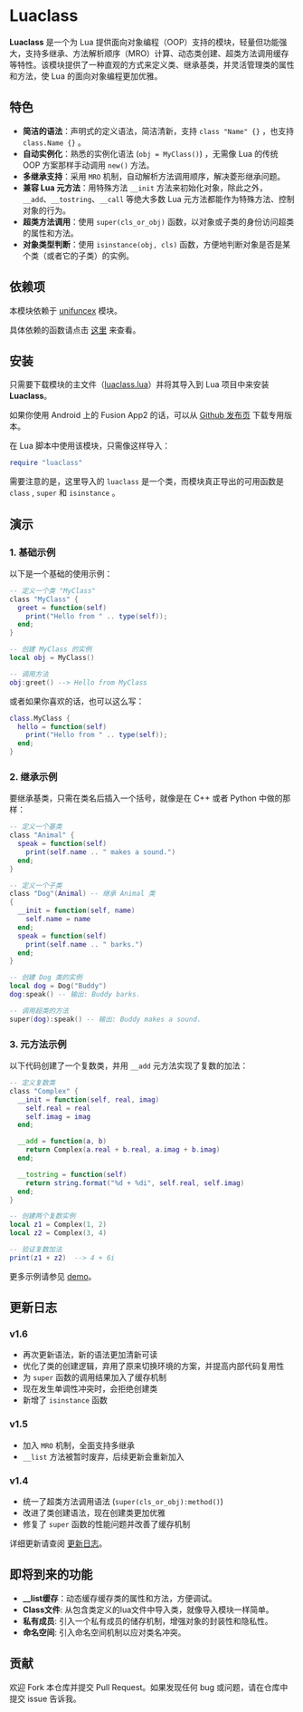 # Luaclass

**Luaclass** 是一个为 Lua 提供面向对象编程（OOP）支持的模块，轻量但功能强大，支持多继承、方法解析顺序（MRO）计算、动态类创建、超类方法调用缓存等特性。该模块提供了一种直观的方式来定义类、继承基类，并灵活管理类的属性和方法，使 Lua 的面向对象编程更加优雅。

## 特色

- **简洁的语法**：声明式的定义语法，简洁清新，支持 `class "Name" {}` ，也支持 `class.Name {}` 。
- **自动实例化**：熟悉的实例化语法 (`obj = MyClass()`) ，无需像 Lua 的传统 OOP 方案那样手动调用 `new()` 方法。
- **多继承支持**：采用 `MRO` 机制，自动解析方法调用顺序，解决菱形继承问题。
- **兼容 Lua 元方法**：用特殊方法 `__init` 方法来初始化对象，除此之外， `__add`、`__tostring`、`__call` 等绝大多数 Lua 元方法都能作为特殊方法、控制对象的行为。
- **超类方法调用**：使用 `super(cls_or_obj)` 函数，以对象或子类的身份访问超类的属性和方法。
- **对象类型判断**：使用 `isinstance(obj, cls)` 函数，方便地判断对象是否是某个类（或者它的子类）的实例。

## 依赖项

本模块依赖于 [unifuncex](https://github.com/blanhhy/unifuncex) 模块。

具体依赖的函数请点击 [这里](https://github.com/blanhhy/luaclass/blob/main/requirement.md) 来查看。

## 安装

只需要下载模块的主文件（[luaclass.lua](https://github.com/blanhhy/luaclass/blob/main/luaclass.lua)）并将其导入到 Lua 项目中来安装 **Luaclass**。

如果你使用 Android 上的 Fusion App2 的话，可以从 [Github 发布页](https://github.com/blanhhy/luaclass/releases) 下载专用版本。

在 Lua 脚本中使用该模块，只需像这样导入：

```lua
require "luaclass"
```

需要注意的是，这里导入的 `luaclass` 是一个类，而模块真正导出的可用函数是 `class` ,  `super` 和 `isinstance` 。

## 演示

### 1. 基础示例

以下是一个基础的使用示例：

```lua
-- 定义一个类 "MyClass"
class "MyClass" {
  greet = function(self)
    print("Hello from " .. type(self));
  end;
}

-- 创建 MyClass 的实例
local obj = MyClass()

-- 调用方法
obj:greet() --> Hello from MyClass
```

或者如果你喜欢的话，也可以这么写：

```lua
class.MyClass {
  hello = function(self)
    print("Hello from " .. type(self));
  end;
}
```

### 2. 继承示例

要继承基类，只需在类名后插入一个括号，就像是在 C++ 或者 Python 中做的那样：

```lua
-- 定义一个基类
class "Animal" {
  speak = function(self)
    print(self.name .. " makes a sound.")
  end;
}

-- 定义一个子类
class "Dog"(Animal) -- 继承 Animal 类
{
  __init = function(self, name)
    self.name = name
  end;
  speak = function(self)
    print(self.name .. " barks.")
  end;
}

-- 创建 Dog 类的实例
local dog = Dog("Buddy")
dog:speak() -- 输出: Buddy barks.

-- 调用超类的方法
super(dog):speak() -- 输出: Buddy makes a sound.
```

### 3. 元方法示例

以下代码创建了一个复数类，并用 `__add` 元方法实现了复数的加法：

```lua
-- 定义复数类
class "Complex" {
  __init = function(self, real, imag)
    self.real = real
    self.imag = imag
  end;

  __add = function(a, b)
    return Complex(a.real + b.real, a.imag + b.imag)
  end;

  __tostring = function(self)
    return string.format("%d + %di", self.real, self.imag)
  end;
}

-- 创建两个复数实例
local z1 = Complex(1, 2)
local z2 = Complex(3, 4)

-- 验证复数加法
print(z1 + z2)  --> 4 + 6i
```

更多示例请参见 [demo](https://github.com/blanhhy/luaclass/blob/main/demo.lua)。

## 更新日志

### v1.6

- 再次更新语法，新的语法更加清新可读
- 优化了类的创建逻辑，弃用了原来切换环境的方案，并提高内部代码复用性
- 为 `super` 函数的调用结果加入了缓存机制
- 现在发生单调性冲突时，会拒绝创建类
- 新增了 `isinstance` 函数

### v1.5

- 加入 `MRO` 机制，全面支持多继承
- `__list` 方法被暂时废弃，后续更新会重新加入

### v1.4
- 统一了超类方法调用语法 (`super(cls_or_obj):method()`)
- 改进了类创建语法，现在创建类更加优雅
- 修复了 `super` 函数的性能问题并改善了缓存机制

详细更新请查阅 [更新日志](https://github.com/blanhhy/luaclass/blob/main/changelog.md)。

## 即将到来的功能

- **__list缓存**：动态缓存缓存类的属性和方法，方便调试。
- **Class文件**: 从包含类定义的lua文件中导入类，就像导入模块一样简单。
- **私有成员**: 引入一个私有成员的储存机制，增强对象的封装性和隐私性。
- **命名空间**: 引入命名空间机制以应对类名冲突。

## 贡献

欢迎 Fork 本仓库并提交 Pull Request。如果发现任何 bug 或问题，请在仓库中提交 issue 告诉我。
